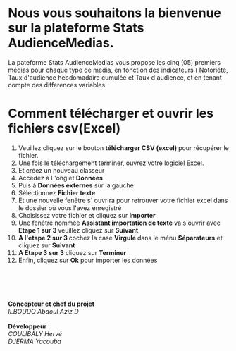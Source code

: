 # Nous vous souhaitons la bienvenue sur la plateforme Stats AudienceMedias.
<p> La pateforme Stats AudienceMedias vous propose les cinq (05) premiers
 médias pour chaque type de media, en fonction des indicateurs ( Notoriété,
 Taux d'audience hebdomadaire cumulée et Taux d'audience, et en tenant compte des differences variables. </p>

# Comment télécharger et ouvrir les fichiers csv(Excel)  
<ol>
<li>Veuillez cliquez sur le bouton <b>télécharger CSV (excel) </b> pour récupérer le fichier.</li>
<li>Une fois le téléchargement terminer, ouvrez votre logiciel Excel.</li>
<li>Et créez un nouveau classeur</li>
<li>Accedez à l 'onglet <b>Données </b></li>
<li> Puis à <b>Données externes</b> sur la gauche </li>
<li>Sélectionnez <b>Fichier texte </b></li>
<li>Et une nouvelle fenêtre s' ouvrira pour retrouver votre fichier excel dans le dossier où vous l'avez enregistré </li>
<li>Choisissez votre fichier et cliquez sur <b>Importer</b></li>
<li>Une fenêtre nommée <b>Assistant importation de texte</b> va s'ouvrir avec <b>Etape 1 sur 3 </b> veuillez cliquez sur <b>Suivant</b></li>
<li><b> A l'etape 2 sur 3 </b> cochez la case <b> Virgule </b> dans le ménu <b>Séparateurs</b> et cliquez sur <b>Suivant</b> </li>
<li><b> A Etape 3 sur 3 </b> cliquez sur <b>Terminer</b></li>
<li> Enfin, cliquez sur <b>Ok</b> pour importer les données</li>
</ol> <br> <br>
<br> <br>
<footer> 
 <b>Concepteur et chef du projet</b> <br>
<i>ILBOUDO Abdoul Aziz D</i><br><br>
 <b>Développeur</b><br>
 <i>COULIBALY Hervé</i><br>
 <i>DJERMA Yacouba</i> 
</footer>
